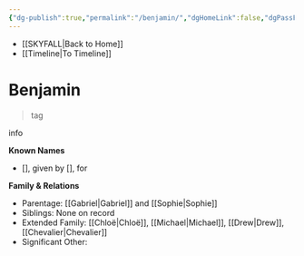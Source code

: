 ```yaml
---
{"dg-publish":true,"permalink":"/benjamin/","dgHomeLink":false,"dgPassFrontmatter":false}
---
```


- [[SKYFALL|Back to Home]]
- [[Timeline|To Timeline]]

# Benjamin
>tag

info

**Known Names**
- [], given by [], for 

**Family & Relations**
- Parentage: [[Gabriel|Gabriel]] and [[Sophie|Sophie]]
- Siblings: None on record
- Extended Family: [[Chloë|Chloë]], [[Michael|Michael]], [[Drew|Drew]], [[Chevalier|Chevalier]]
- Significant Other: 